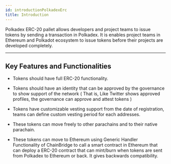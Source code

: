 ```yaml
---
id: introductionPolkadexErc
title: Introduction
---
```

Polkadex ERC-20 pallet allows developers and project teams to issue tokens by sending a transaction in Polkadex. It is enables project teams in Ethereum and Polkadot ecosystem to issue tokens before their projects are developed completely.

---

## Key Features and Functionalities
* Tokens should have full ERC-20 functionality.

* Tokens should have an identity that can be approved by the governance to show support of the network ( That is, Like Twitter shows approved profiles, the governance can approve and attest tokens )

* Tokens have customizable vesting support from the date of registration, teams can define custom vesting period for each addresses. 

* These tokens can move freely to other parachains and to their native parachain.

* These tokens can move to Ethereum using Generic Handler Functionality of ChainBridge to call a smart contract in Ethereum that can deploy a ERC-20 contract that can mint/burn when tokens are sent from Polkadex to Ethereum or back. It gives backwards compatibility.

